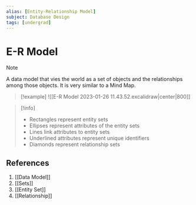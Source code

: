 ```yaml
---
alias: [Entity-Relationship Model]
subject: Database Design
tags: [undergrad]
---
```

# E-R Model

>[!note]
> A data model that vies the world as a set of objects and the relationships among those objects. It is very similar to a Mind Map.

> [!example]
> ![[E-R Model 2023-01-26 11.43.52.excalidraw|center|800]]

> [!info]
> - Rectangles represent entity sets
> - Ellipses represent attributes of the entity sets
> - Lines link attributes to entity sets
> - Underlined attributes represent unique identifiers
> - Diamonds represent relationship sets

## References
1. [[Data Model]]
2. [[Sets]]
3. [[Entity Set]]
4. [[Relationship]]